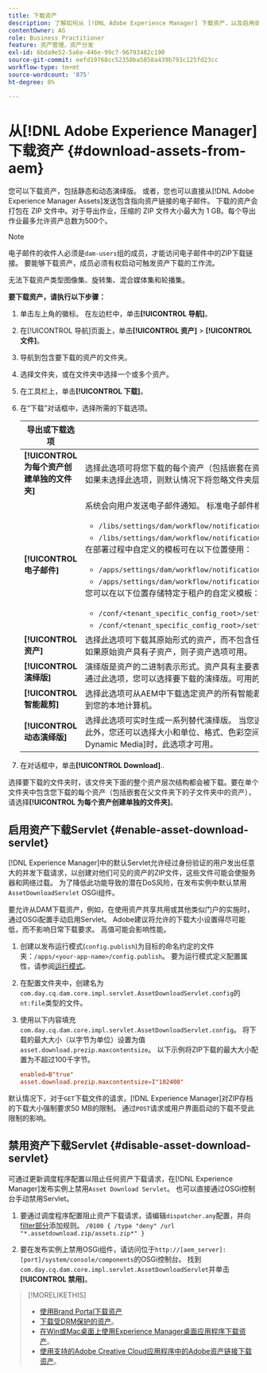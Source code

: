```yaml
---
title: 下载资产
description: 了解如何从 [!DNL Adobe Experience Manager] 下载资产，以及启用或禁用下载功能。
contentOwner: AG
role: Business Practitioner
feature: 资产管理，资产分发
exl-id: 6bda9e52-5a6e-446e-99c7-96793482c190
source-git-commit: eefd19768cc52350ba5858a439b793c125fd23cc
workflow-type: tm+mt
source-wordcount: '875'
ht-degree: 8%

---
```


# 从[!DNL Adobe Experience Manager]下载资产 {#download-assets-from-aem}

您可以下载资产，包括静态和动态演绎版。 或者，您也可以直接从[!DNL Adobe Experience Manager Assets]发送包含指向资产链接的电子邮件。 下载的资产会打包在 ZIP 文件中。对于导出作业，压缩的 ZIP 文件大小最大为 1 GB。每个导出作业最多允许资产总数为500个。

>[!NOTE]
>
>电子邮件的收件人必须是`dam-users`组的成员，才能访问电子邮件中的ZIP下载链接。 要能够下载资产，成员必须有权启动可触发资产下载的工作流。

无法下载资产类型图像集、旋转集、混合媒体集和轮播集。

**要下载资产，请执行以下步骤：**

1. 单击左上角的徽标。 在左边栏中，单击&#x200B;**[!UICONTROL 导航]**。
1. 在[!UICONTROL 导航]页面上，单击&#x200B;**[!UICONTROL 资产]** > **[!UICONTROL 文件]**。
1. 导航到包含要下载的资产的文件夹。
1. 选择文件夹，或在文件夹中选择一个或多个资产。
1. 在工具栏上，单击&#x200B;**[!UICONTROL 下载]**。
1. 在“下载”对话框中，选择所需的下载选项。

   | 导出或下载选项 | 描述 |
   |---|---|
   | **[!UICONTROL 为每个资产创建单独的文件夹]** | 选择此选项可将您下载的每个资产（包括嵌套在资产父文件夹下的子文件夹中的资产）包含到本地计算机上的一个文件夹中。 如果未选择此选项，则默认情况下将忽略文件夹层次结构，所有资产都会下载到本地计算机的一个文件夹中。 |
   | **[!UICONTROL 电子邮件]** | 系统会向用户发送电子邮件通知。 标准电子邮件模板可在以下位置使用：<ul><li>`/libs/settings/dam/workflow/notification/email/downloadasset`。</li><li>`/libs/settings/dam/workflow/notification/email/transientworkflowcompleted`。</li></ul> 在部署过程中自定义的模板可在以下位置使用： <ul><li>`/apps/settings/dam/workflow/notification/email/downloadasset`。</li><li>`/apps/settings/dam/workflow/notification/email/transientworkflowcompleted`。</li></ul>您可以在以下位置存储特定于租户的自定义模板：<ul><li>`/conf/<tenant_specific_config_root>/settings/dam/workflow/notification/email/downloadasset`。</li><li>`/conf/<tenant_specific_config_root>/settings/dam/workflow/notification/email/transientworkflowcompleted`。</li></ul> |
   | **[!UICONTROL 资产]** | 选择此选项可下载其原始形式的资产，而不包含任何演绎版。<br>如果原始资产具有子资产，则子资产选项可用。 |
   | **[!UICONTROL 演绎版]** | 演绎版是资产的二进制表示形式。资产具有主要表示形式 — 上传文件的表示形式。 它们可以有任意数量的表示形式。 <br> 通过此选项，您可以选择要下载的演绎版。可用的演绎版取决于您选择的资产。 如果资产具有任何演绎版，则选项将可用。 |
   | **[!UICONTROL 智能裁剪]** | 选择此选项可从AEM中下载选定资产的所有智能裁剪演绎版。 系统会创建一个包含智能裁剪呈现版本的zip文件，并将其下载到您的本地计算机。 |
   | **[!UICONTROL 动态演绎版]** | 选择此选项可实时生成一系列替代演绎版。 当您选择此选项时，您还可以通过从[图像预设](image-presets.md)列表中选择要动态创建的演绎版。 <br>此外，您还可以选择大小和单位、格式、色彩空间、分辨率以及任何可选的图像修饰符（如反转图像）。仅当您启用了[!DNL Dynamic Media]时，此选项才可用。 |

1. 在对话框中，单击&#x200B;**[!UICONTROL Download]**..

选择要下载的文件夹时，该文件夹下面的整个资产层次结构都会被下载。要在单个文件夹中包含您下载的每个资产（包括嵌套在父文件夹下的子文件夹中的资产），请选择&#x200B;**[!UICONTROL 为每个资产创建单独的文件夹]**。

## 启用资产下载Servlet {#enable-asset-download-servlet}

[!DNL Experience Manager]中的默认Servlet允许经过身份验证的用户发出任意大的并发下载请求，以创建对他们可见的资产的ZIP文件，这些文件可能会使服务器和网络过载。 为了降低此功能导致的潜在DoS风险，在发布实例中默认禁用`AssetDownloadServlet` OSGi组件。

要允许从DAM下载资产，例如，在使用资产共享共用或其他类似门户的实施时，通过OSGi配置手动启用Servlet。 Adobe建议将允许的下载大小设置得尽可能低，而不影响日常下载要求。 高值可能会影响性能。

1. 创建以发布运行模式(`config.publish`)为目标的命名约定的文件夹：`/apps/<your-app-name>/config.publish`。 要为运行模式定义配置属性，请参阅[运行模式](/help/sites-deploying/configure-runmodes.md#defining-configuration-properties-for-a-run-mode)。
1. 在配置文件夹中，创建名为`com.day.cq.dam.core.impl.servlet.AssetDownloadServlet.config`的`nt:file`类型的文件。
1. 使用以下内容填充`com.day.cq.dam.core.impl.servlet.AssetDownloadServlet.config`。 将下载的最大大小（以字节为单位）设置为值`asset.download.prezip.maxcontentsize`。 以下示例将ZIP下载的最大大小配置为不超过100千字节。

   ```conf
   enabled=B"true"
   asset.download.prezip.maxcontentsize=I"102400"
   ```

默认情况下，对于`GET`下载文件的请求，[!DNL Experience Manager]对ZIP存档的下载大小强制要求50 MB的限制。 通过`POST`请求或用户界面启动的下载不受此限制的影响。

## 禁用资产下载Servlet {#disable-asset-download-servlet}

可通过更新调度程序配置以阻止任何资产下载请求，在[!DNL Experience Manager]发布实例上禁用`Asset Download Servlet`。 也可以直接通过OSGi控制台手动禁用Servlet。

1. 要通过调度程序配置阻止资产下载请求，请编辑`dispatcher.any`配置，并向[filter部分](https://experienceleague.adobe.com/docs/experience-manager-dispatcher/using/configuring/dispatcher-configuration.html#defining-a-filter)添加规则。 `/0100 { /type "deny" /url "*.assetdownload.zip/assets.zip*" }`

1. 要在发布实例上禁用OSGi组件，请访问位于`http://[aem_server]:[port]/system/console/components`的OSGi控制台。 找到`com.day.cq.dam.core.impl.servlet.AssetDownloadServlet`并单击&#x200B;**[!UICONTROL 禁用]**。

>[!MORELIKETHIS]
>
>* [使用Brand Portal下载资产](https://experienceleague.adobe.com/docs/experience-manager-brand-portal/using/download/brand-portal-download-assets.html)
>* [下载受DRM保护的资产](drm.md)。
>* [在Win或Mac桌面上使用Experience Manager桌面应用程序下载资产](https://experienceleague.adobe.com/docs/experience-manager-desktop-app/using/using.html#download-assets)。
>* [使用支持的Adobe Creative Cloud应用程序中的Adobe资产链接下载资产](https://helpx.adobe.com/cn/enterprise/using/manage-assets-using-adobe-asset-link.html)。

